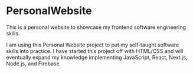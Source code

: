 # PersonalWebsite

This is a personal website to showcase my frontend software engineering skills. 

I am using this Personal Website project to put my self-taught software skills into practice. I have started this project off with HTML/CSS 
and will eventually expand my knowledge implementing JavaScript, React, Next.js, Node.js, and Firebase. 
